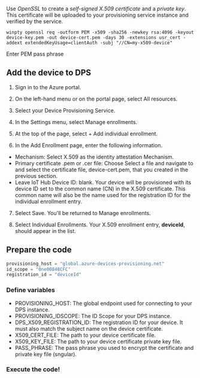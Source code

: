 Use _OpenSSL_ to create a _self-signed X.509 certificate_ and a _private key_. This certificate will be uploaded to your provisioning service instance and verified by the service.

```
winpty openssl req -outform PEM -x509 -sha256 -newkey rsa:4096 -keyout device-key.pem -out device-cert.pem -days 30 -extensions usr_cert -addext extendedKeyUsage=clientAuth -subj "//CN=my-x509-device"
```

Enter PEM pass phrase

## Add the device to DPS

1. Sign in to the Azure portal.

2. On the left-hand menu or on the portal page, select All resources.

3. Select your Device Provisioning Service.

4. In the Settings menu, select Manage enrollments.

5. At the top of the page, select + Add individual enrollment.

6. In the Add Enrollment page, enter the following information.

- Mechanism: Select X.509 as the identity attestation Mechanism.
- Primary certificate .pem or .cer file: Choose Select a file and navigate to and select the certificate file, device-cert.pem, that you created in the previous section.
- Leave IoT Hub Device ID: blank. Your device will be provisioned with its device ID set to the common name (CN) in the X.509 certificate. This common name will also be the name used for the registration ID for the individual enrollment entry.

7. Select Save. You'll be returned to Manage enrollments.

8. Select Individual Enrollments. Your X.509 enrollment entry, __deviceId__, should appear in the list.


## Prepare the code

```python
provisioning_host = "global.azure-devices-provisioning.net"
id_scope = "0ne00848CFC"
registration_id = "deviceId"
```
### Define variables

- PROVISIONING_HOST: The global endpoint used for connecting to your DPS instance.
- PROVISIONING_IDSCOPE: The ID Scope for your DPS instance.
- DPS_X509_REGISTRATION_ID: The registration ID for your device. It must also match the subject name on the device certificate.
- X509_CERT_FILE: The path to your device certificate file.
- X509_KEY_FILE: The path to your device certificate private key file.
- PASS_PHRASE: The pass phrase you used to encrypt the certificate and private key file (sngular).

### Execute the code!